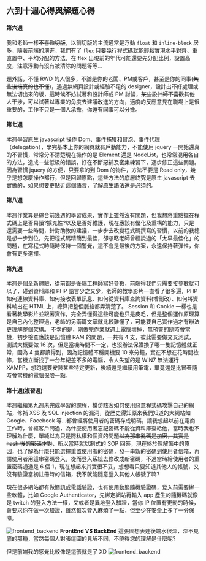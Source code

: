 ## 六到十週心得與解題心得
#### 第六週
我和老師一樣~~不喜歡切版~~，以前切版的主流通常是浮動 `float` 和 `inline-block` 居多，隨著前端的演進，我們有了 `flex` 只要幾行程式碼就能輕鬆實現水平對齊、重直置中、平均分配的方法，在 flex 出現前的年代可能還要先分配比例，設置高度，注意浮動有沒有被清除的問題等等...

題外話，不懂 RWD 的人很多，不論是你的老闆、PM或客戶，甚至是你的同事(~~某些後端真的也不懂~~)，遇過無網頁設計或經驗不足的 designer，設計出不好處理或無法切出來的版，這時候不妨試著和設計師或 PM 討論，~~某些設計師不喜歡其他人干涉~~，可以試著以專業的角度去建議改進的方向，適度的反應意見在職場上是很重要的，工作不只是一個人承擔，你還有同事可以分擔。

#### 第七週
本週學習原生 javascript 操作 Dom、事件捕獲和冒泡、事件代理（delegation），學完基本上你的網頁就有戶動能力，不能使用 jquery 一開始還真的不習慣，常常分不清楚現在操作的是 Element 還是 NodeList，也常常混用各自的方法，造成一些低級的錯誤，好在不斷惡補及密集練習下，逐步修正這些問題。
因為習慣 jquery 的方便，只要拿的到 Dom 的物件，方法不要是 Read only，幾乎是想怎麼操作都行，但是回歸原點，這些方法的底層終究是原生 javascript 去實做的，如果想要更貼近這個語言，了解原生語法還是必須的。

#### 第八週
本週作業算是綜合前幾週的學習成果，實作上雖然沒有問題，但我想將重點擺在程式碼上是否易讀?擴充性?以及是否好維護，現在應該有優化及重構的能力，只是還需要一些時間，針對助教的建議，一步步去改變程式碼撰寫的習慣，以前的我總是想一步到位，先把程式碼精簡到最佳，卻忽略老師曾經說過的「太早最佳化」的問題，在寫程式時隨時保持一個警覺，這不會是最後的方案，永遠保持著彈性，你會有更多選擇。

#### 第九週
本週是個全新體驗，從前都是後端工程師寫好參數，前端得我們只需要接參數就可以了，碰到資料庫和 PHP 語言少之又少，老師的教學影片一直看了很多遍，PHP 如何連線資料庫、如何接收表單訊息、如何從資料庫查詢資料(增刪改)、如何將資料輸出在 HTML 上，總算把整個脈絡都弄清楚了。
Session 和 Cookie 一樣也是看著教學影片並跟著實作，完全弄懂得這些可能也只是皮毛，但是整個運作原理算是自己內化整理過，老師的另兩篇文章就比較難懂了，可能要自己實作過才有辦法更理解整個架構。
不幸的是，剛做完作業就遇上電腦壞掉，無預警的隨時會當機，初步檢查應該是記憶體 RAM 的問題，一共有 4 支，彼此需要做交叉測試，測試大概要做 16 次，但是當機時間不一定，也沒辦法保證換了哪一隻記憶體就正常，因為 4 隻都讀得到，因為記憶體不穩開機要 10 來分鐘，實在不想在花時間檢修，當機立斷找了一台年紀差不多的電腦，令人失望的是 WIN7 無法運行 XAMPP，想跑還要安裝某些特定更新，後續還是繼續用筆電，畢竟還是比冒著隨時會當機的電腦保險一點。

#### 第十週(複習週)
本週繼續第九週未完成學習的課程，模仿駭客如何使用惡意程式碼攻擊自己的網站，修補 XSS 及 SQL injection 的漏洞，從歷史得知原來我們知道的大網站如 Google、Facebook 等...都曾經將使用者的密碼存成明碼，讓我想起以前在電商工作時，曾經客戶問過，為什麼使用者忘記密碼不能從資料庫查給他，當時我也不理解為什麼，單純以為只是隱私權和個資的問題~~以為那串亂碼是加密，其實是 hash 後的密碼才對~~，所以當時就以制式的 SOP 回答，現在終於理解箇中的原因，也了解為什麼只能選擇重置使用者的密碼，發一串新的密碼到使用者信箱，再請使用者用這串密碼登入，從而登入系統去修改成新密碼，不過當時給使用者的重置密碼通通是 6 個 1，現在想起來其實很不妥，想想看只要知道其他人的帳號，又沒有驗證當初註冊時的信箱，我不就能隨意登入其他人帳號了嘛?

現在很多網站都有做簡訊或電話驗證，也有使用動態隨機驗證碼，登入前需要綁一些軟體，比如 Google Authenticator，先綁定網站再輸入 app 產生的隨機碼就像是 twitch 的登入方法一樣，又或者是異地登入驗證，當你 IP 位置有更動的時候，會要求你在做一次驗證，雖然每次登入麻煩了一點，但至少在安全上多了一分保障。

![frontend_backend](https://pbs.twimg.com/media/DWoitEUX0AEnrdn?format=jpg&name=4096x4096)
**FrontEnd VS BackEnd**
這張圖想表達後端水很深，深不見底的那種，當然每個人對張這圖的見解不同，不曉得您的理解是什麼呢?

但是前端我的感覺比較像是這張就是了 XD
![frontend_backend](https://pbs.twimg.com/media/DYfMEF1WkAA2KIs?format=jpg&name=large)